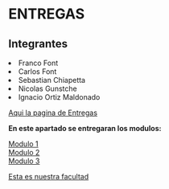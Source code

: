 <!DOCTYPE html>
<html>
<head>
	<meta charset="utf-8">
	<link rel="icon" href="https://upload.wikimedia.org/wikipedia/commons/thumb/2/2a/Escudo_uncuyo.jpg/240px-Escudo_uncuyo.jpg">
</head>
<body>
	<h1>ENTREGAS</h1>
	<h2>Integrantes</h2>
	<p>
	<u1>
		<li>Franco Font</li>
		<li>Carlos Font</li>
		<li>Sebastian Chiapetta</li>
		<li>Nicolas Gunstche</li>
		<li>Ignacio Ortiz Maldonado</li>
	</u1>
	</p>
	<p>
		<p><a href="https://github.com/GrupoTyH23/Entregas" target="_BLANK">Aqui la pagina de Entregas</a></p>
		<p>
			<b>En este apartado se entregaran los modulos:</b>
		</p>
		<p>
			<a href="https://github.com/GrupoTyH23/TP1_2022" target="_BLANK">Modulo 1</a><br>
			<a href="https://github.com/FrancoFont/Modulo2/tree/main" target="_BLANK">Modulo 2</a> <br>
			<a href="https://github.com/FrancoFont/Modulo-3" target="_BLANK">Modulo 3</a>
		</p>
		<a href="https://ingenieria.uncuyo.edu.ar/" target="_BLANK">Esta es nuestra facultad</a><br>
	</p>
</body>
</html>
